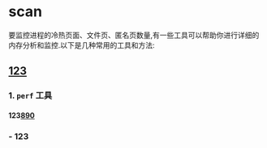 
# scan

要监控进程的冷热页面、文件页、匿名页数量,有一些工具可以帮助你进行详细的内存分析和监控.以下是几种常用的工具和方法:

## [123](123)

### 1. **`perf` 工具**

#### 123[890](ComplexBlock)

### - 123